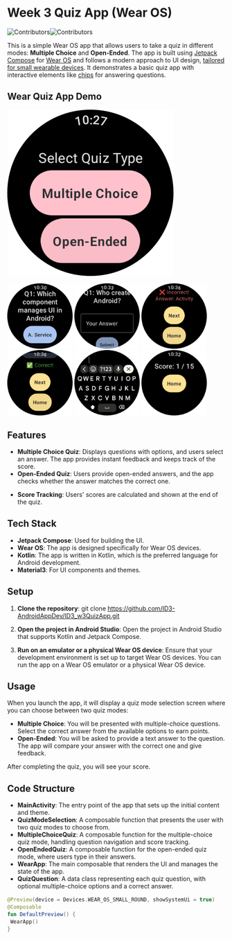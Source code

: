 # Week 3 Quiz App (Wear OS)
![Contributors](https://img.shields.io/badge/contributor-PiranitaGomez-pink)![Contributors](https://img.shields.io/badge/contributor-CleberCarvalho-green)

This is a simple Wear OS app that allows users to take a quiz in different modes: **Multiple Choice** and **Open-Ended**. The app is built using [Jetpack Compose](https://developer.android.com/codelabs/jetpack-compose-basics) for [Wear OS](https://developer.android.com/training/wearables) and follows a modern approach to UI design, [tailored for small wearable devices](https://developer.android.com/training/wearables/user-interfaces). It demonstrates a basic quiz app with interactive elements like [chips](https://developer.android.com/develop/ui/compose/components/chip) for answering questions.

## Wear Quiz App Demo
[![Wear Quiz App](quizAppDemo/homeScreen.png)](https://github.com/user-attachments/assets/8e177892-2f42-44ea-bbf5-e27c83051f9e)

<img src="quizAppDemo/multichoice.png" alt="Multiple choice questions" width="30%"/> <img src="quizAppDemo/openend.png" alt="Open-ended questions" width="30%"/> <img src="quizAppDemo/incorrect.png" alt="Incorrect answers" width="30%"/>
<img src="quizAppDemo/correct.png" alt="Correct answers" width="30%"/> <img src="quizAppDemo/typeanswer.png" alt="Pop-up keyboard" width="30%"/> <img src="quizAppDemo/score.png" alt="Score" width="30%"/>


## Features

- **Multiple Choice Quiz**: Displays questions with options, and users select an answer. The app provides instant feedback and keeps track of the score.
- **Open-Ended Quiz**: Users provide open-ended answers, and the app checks whether the answer matches the correct one.
<!--- **Splash Screen**: The app includes a splash screen when it starts.-->
- **Score Tracking**: Users' scores are calculated and shown at the end of the quiz.

## Tech Stack

- **Jetpack Compose**: Used for building the UI.
- **Wear OS**: The app is designed specifically for Wear OS devices.
- **Kotlin**: The app is written in Kotlin, which is the preferred language for Android development.
- **Material3**: For UI components and themes.

## Setup

1. **Clone the repository**: git clone https://github.com/ID3-AndroidAppDev/ID3_w3QuizApp.git

2. **Open the project in Android Studio**:
Open the project in Android Studio that supports Kotlin and Jetpack Compose.

3. **Run on an emulator or a physical Wear OS device**:
Ensure that your development environment is set up to target Wear OS devices. You can run the app on a Wear OS emulator or a physical Wear OS device.

## Usage

When you launch the app, it will display a quiz mode selection screen where you can choose between two quiz modes:

- **Multiple Choice**: You will be presented with multiple-choice questions. Select the correct answer from the available options to earn points.
- **Open-Ended**: You will be asked to provide a text answer to the question. The app will compare your answer with the correct one and give feedback.

After completing the quiz, you will see your score.

## Code Structure

- **MainActivity**: The entry point of the app that sets up the initial content and theme.
- **QuizModeSelection**: A composable function that presents the user with two quiz modes to choose from.
- **MultipleChoiceQuiz**: A composable function for the multiple-choice quiz mode, handling question navigation and score tracking.
- **OpenEndedQuiz**: A composable function for the open-ended quiz mode, where users type in their answers.
- **WearApp**: The main composable that renders the UI and manages the state of the app.
- **QuizQuestion**: A data class representing each quiz question, with optional multiple-choice options and a correct answer.

```kotlin
@Preview(device = Devices.WEAR_OS_SMALL_ROUND, showSystemUi = true)
@Composable
fun DefaultPreview() {
 WearApp()
}

